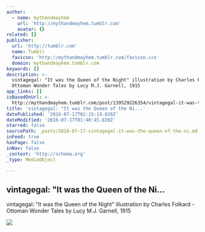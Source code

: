```yaml
---
author:
  - name: mythandmayhem
    url: 'http://mythandmayhem.tumblr.com'
    avatar: {}
related: []
publisher:
  url: 'http://tumblr.com'
  name: Tumblr
  favicon: 'http://mythandmayhem.tumblr.com/favicon.ico'
  domain: mythandmayhem.tumblr.com
keywords: []
description: >-
  vintagegal: "It was the Queen of the Night" illustration by Charles Folkard -
  Ottoman Wonder Tales by Lucy M.J. Garnell, 1915
app_links: []
isBasedOnUrl: >-
  http://mythandmayhem.tumblr.com/post/139529226354/vintagegal-it-was-the-queen-of-the
title: 'vintagegal: "It was the Queen of the Ni...'
datePublished: '2016-07-17T02:15:19.828Z'
dateModified: '2016-07-17T01:40:45.820Z'
starred: false
sourcePath: _posts/2016-07-17-vintagegal-it-was-the-queen-of-the-ni.md
inFeed: true
hasPage: false
inNav: false
_context: 'http://schema.org'
_type: MediaObject

---
```

<article style=""><h1>vintagegal: "It was the Queen of the Ni...</h1><p>vintagegal: "It was the Queen of the Night" illustration by Charles Folkard - Ottoman Wonder Tales by Lucy M.J. Garnell, 1915</p><img src="http://66.media.tumblr.com/2674eb93a56b8649745eb71366b22378/tumblr_nt05jxhRhR1qa70eyo1_r1_540.jpg" /></article>